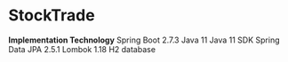 # StockTrade
**Implementation Technology**
Spring Boot 2.7.3
Java 11
Java 11 SDK
Spring Data JPA 2.5.1
Lombok 1.18
H2 database
